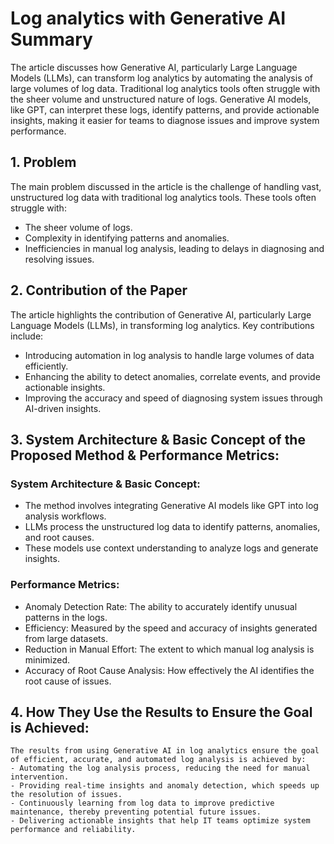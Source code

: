# Log analytics with Generative AI Summary

The article discusses how Generative AI, particularly Large Language Models (LLMs), can transform log analytics by automating the analysis of large volumes of log data. Traditional log analytics tools often struggle with the sheer volume and unstructured nature of logs. Generative AI models, like GPT, can interpret these logs, identify patterns, and provide actionable insights, making it easier for teams to diagnose issues and improve system performance.

## 1. Problem
  The main problem discussed in the article is the challenge of handling vast, unstructured log data with traditional log analytics tools. These tools often struggle with:
  - The sheer volume of logs.
  - Complexity in identifying patterns and anomalies.
  - Inefficiencies in manual log analysis, leading to delays in diagnosing and resolving issues.

## 2. Contribution of the Paper
  The article highlights the contribution of Generative AI, particularly Large Language Models (LLMs), in transforming log analytics. Key contributions include:
  - Introducing automation in log analysis to handle large volumes of data efficiently.
  - Enhancing the ability to detect anomalies, correlate events, and provide actionable insights.
  - Improving the accuracy and speed of diagnosing system issues through AI-driven insights.

## 3. System Architecture & Basic Concept of the Proposed Method & Performance Metrics:
  ### System Architecture & Basic Concept:
  - The method involves integrating Generative AI models like GPT into log analysis workflows.
  - LLMs process the unstructured log data to identify patterns, anomalies, and root causes.
  - These models use context understanding to analyze logs and generate insights.

  ### Performance Metrics:
  - Anomaly Detection Rate: The ability to accurately identify unusual patterns in the logs.
  - Efficiency: Measured by the speed and accuracy of insights generated from large datasets.
  - Reduction in Manual Effort: The extent to which manual log analysis is minimized.
  - Accuracy of Root Cause Analysis: How effectively the AI identifies the root cause of issues.

## 4. How They Use the Results to Ensure the Goal is Achieved:
    The results from using Generative AI in log analytics ensure the goal of efficient, accurate, and automated log analysis is achieved by:
    - Automating the log analysis process, reducing the need for manual intervention.
    - Providing real-time insights and anomaly detection, which speeds up the resolution of issues.
    - Continuously learning from log data to improve predictive maintenance, thereby preventing potential future issues.
    - Delivering actionable insights that help IT teams optimize system performance and reliability.
    
